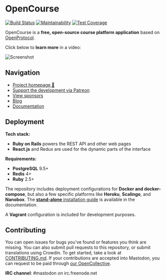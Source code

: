 # OpenCourse

[![Build Status](https://travis-ci.org/dainmiller/OpenCourse.svg?branch=master)](https://travis-ci.org/dainmiller/OpenCourse)
[![Maintainability](https://api.codeclimate.com/v1/badges/d364e87c4a6e974dac96/maintainability)](https://codeclimate.com/github/dainmiller/OpenCourse/maintainability)
[![Test Coverage](https://api.codeclimate.com/v1/badges/d364e87c4a6e974dac96/test_coverage)](https://codeclimate.com/github/dainmiller/OpenCourse/test_coverage)

OpenCourse is a **free, open-source course platform application** based on [OpenProtocol]().

Click below to **learn more** in a video:

![Screenshot](https://blog.joinmastodon.org/2018/06/why-activitypub-is-the-future/ezgif-2-60f1b00403.gif)

## Navigation

- [Project homepage 🐘]()
- [Support the development via Patreon][patreon]
- [View sponsors]()
- [Blog]()
- [Documentation]()

[patreon]: http://patreon.com/

## Deployment

**Tech stack:**

- **Ruby on Rails** powers the REST API and other web pages
- **React.js** and Redux are used for the dynamic parts of the interface

**Requirements:**

- **PostgreSQL** 9.5+
- **Redis** 4+
- **Ruby** 2.5+

The repository includes deployment configurations for **Docker and docker-compose**, but also a few specific platforms like **Heroku**, **Scalingo**, and **Nanobox**. The [**stand-alone** installation guide](https://docs.joinmastodon.org/admin/install/) is available in the documentation.

A **Vagrant** configuration is included for development purposes.

## Contributing

You can open issues for bugs you've found or features you think are missing. You can also submit pull requests to this repository, or submit translations using Crowdin. To get started, take a look at [CONTRIBUTING.md](CONTRIBUTING.md). If your contributions are accepted into Mastodon, you can request to be paid through [our OpenCollective](https://opencollective.com/mastodon).

**IRC channel**: #mastodon on irc.freenode.net
